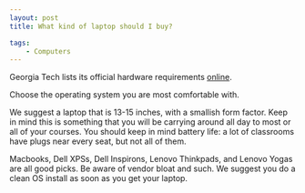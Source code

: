 ```yaml
---
layout: post
title: What kind of laptop should I buy?

tags:
    - Computers
---
```


Georgia Tech lists its official hardware requirements [online][0].

Choose the operating system you are most comfortable with.

We suggest a laptop that is 13-15 inches, with a
smallish form factor. Keep in mind this is something that you will be carrying
around all day to most or all of your courses. You should keep in mind battery life: a lot of classrooms have plugs near every seat, but not all of them.

Macbooks, Dell XPSs, Dell Inspirons, Lenovo Thinkpads, and Lenovo Yogas are all good picks. Be aware of vendor bloat and such. We suggest you do a clean OS install as soon as you get your laptop.

[0]: http://www.sco.gatech.edu/req_hw
